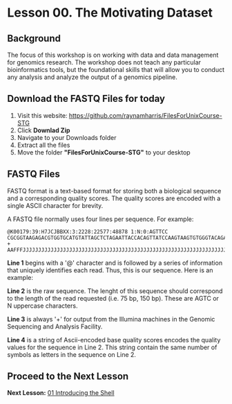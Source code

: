 # Lesson 00. The Motivating Dataset

## Background
The focus of this workshop is on working with data and data management for genomics research. The workshop does not teach any particular bioinformatics tools, but the foundational skills that will allow you to conduct any analysis and analyze the output of a genomics pipeline.

## Download the FASTQ Files for today

1. Visit this website: https://github.com/raynamharris/FilesForUnixCourse-STG
2. Click **Downlad Zip**
3. Navigate to your Downloads folder
4. Extract all the files
5. Move the folder **"FilesForUnixCourse-STG"** to your desktop

## FASTQ Files
FASTQ format is a text-based format for storing both a biological sequence and a corresponding quality scores. The quality scores are encoded with a single ASCII character for brevity.

A FASTQ file normally uses four lines per sequence. For example:

~~~{.output}
@K00179:39:H7JCJBBXX:3:2228:22577:48878 1:N:0:AGTTCC
CGCGGTAAGAGACGTGGTGCATGTATTAGCTCTAGAATTACCACAGTTATCCAAGTAAGTGTGGGTACAGATCCAATGAATCATAGCTGATTTAATGAGCCATTCGCGGTTTCGCCTTAAATCGGCTTGTACTTAGACATGCATGGCTTAA
+
AAFFFJJJJJJJJJJJJJJJJJJJJJJJJJJJJJJJJJJJJJJJJJJJJJJJJJJJJJJJJJJJJJJJJJJJJJJJFJJJJJJJJJJJJJJJJJJJJJJJJJJJJJJJJJJJJFJJJJJJJJJJJJJJJFJJJJJJJJJJJJJJJJJJJJF
~~~

**Line 1** begins with a '@' character and is followed by a series of information that uniquely identifies each read. Thus, this is our sequence. Here is an example:

**Line 2** is the raw sequence. The lenght of this sequence should correspond to the length of the read requested (i.e. 75 bp, 150 bp). These are AGTC or N uppercase characters.

**Line 3** is always '+' for output from the Illumina machines in the Genomic Sequencing and Analysis Facility. 

**Line 4** is a string of Ascii-encoded base quality scores encodes the quality values for the sequence in Line 2. This string contain the same number of symbols as letters in the sequence on Line 2.

## Proceed to the Next Lesson
**Next Lesson:** [01 Introducing the Shell](https://github.com/raynamharris/Shell_Intro_for_Transcriptomics/blob/master/lessons/01_Intoducing_Shell.md) 